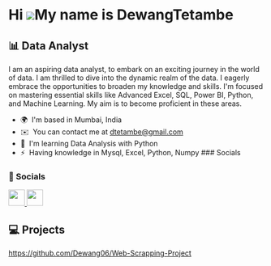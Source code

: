 Hi ![](https://user-images.githubusercontent.com/18350557/176309783-0785949b-9127-417c-8b55-ab5a4333674e.gif)My name is DewangTetambe
=====================================================================================================================================

:bar_chart: Data Analyst
------------

I am an aspiring data analyst, to embark on an exciting journey in the world of data. I am thrilled to dive into the dynamic realm of the data. I eagerly embrace the opportunities to broaden my knowledge and skills. I'm focused on mastering essential skills like Advanced Excel, SQL, Power BI, Python, and Machine Learning. My aim is to become proficient in these areas.

*   🌍  I'm based in Mumbai, India
*   ✉️  You can contact me at [dtetambe@gmail.com](mailto:dtetambe@gmail.com)
*   🧠  I'm learning Data Analysis with Python
*   ⚡  Having knowledge in Mysql, Excel, Python, Numpy
                  ### Socials

  ###  :two_men_holding_hands: Socials

<p align="left"> <a href="https://www.github.com/Dewang06" target="_blank" rel="noreferrer"> <picture> <source media="(prefers-color-scheme: dark)" srcset="https://raw.githubusercontent.com/danielcranney/readme-generator/main/public/icons/socials/github-dark.svg" /> <source media="(prefers-color-scheme: light)" srcset="https://raw.githubusercontent.com/danielcranney/readme-generator/main/public/icons/socials/github.svg" /> <img src="https://raw.githubusercontent.com/danielcranney/readme-generator/main/public/icons/socials/github.svg" width="32" height="32" /> </picture> </a> <a href="https://www.linkedin.com/in/dewangtetambe/" target="_blank" rel="noreferrer"> <picture> <source media="(prefers-color-scheme: dark)" srcset="https://raw.githubusercontent.com/danielcranney/readme-generator/main/public/icons/socials/linkedin-dark.svg" /> <source media="(prefers-color-scheme: light)" srcset="https://raw.githubusercontent.com/danielcranney/readme-generator/main/public/icons/socials/linkedin.svg" /> <img src="https://raw.githubusercontent.com/danielcranney/readme-generator/main/public/icons/socials/linkedin.svg" width="32" height="32" /> </picture> </a></p>

:computer: Projects
------------
https://github.com/Dewang06/Web-Scrapping-Project



